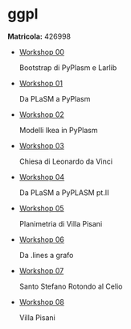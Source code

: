 # ggpl

**Matricola:** 426998

<ul>
  <li>
    <a href="https://github.com/AndDeAngelis/ggpl/blob/master/2017-10-20/workshop_00.ipynb" target="_blank">Workshop 00</a>
    <p>Bootstrap di PyPlasm e Larlib</p>
  </li>
  <li>
    <a href="https://github.com/AndDeAngelis/ggpl/blob/master/2017-10-23/workshop_01.ipynb" target="_blank">Workshop 01</a>
    <p>Da PLaSM a PyPlasm</p>
  </li>
  <li>
    <a href="https://github.com/AndDeAngelis/ggpl/blob/master/2017-10-30/workshop_02.ipynb" target="_blank">Workshop 02</a>
    <p>Modelli Ikea in PyPlasm</p>
  </li>
  <li>
    <a href="https://github.com/AndDeAngelis/ggpl/blob/master/2017-11-03/workshop_03.ipynb" target="_blank">Workshop 03</a>
    <p>Chiesa di Leonardo da Vinci</p>
  </li>
  <li>
    <a href="https://github.com/AndDeAngelis/ggpl/blob/master/2017-11-13/workshop_04.ipynb" target="_blank">Workshop 04</a>
    <p>Da PLaSM a PyPLASM pt.II</p>
  </li>
  <li>
    <a href="https://github.com/AndDeAngelis/ggpl/blob/master/2017-11-20/workshop05.ipynb" target="_blank">Workshop 05</a>
    <p>Planimetria di Villa Pisani</p>
  </li>
  <li>
    <a href="https://github.com/AndDeAngelis/ggpl/blob/master/2017-11-27/workshop06.ipynb" target="_blank">Workshop 06</a>
    <p>Da .lines a grafo</p>
  </li>
  <li>
    <a href="https://github.com/AndDeAngelis/ggpl/blob/master/2017-12-04/workshop07.ipynb" target="_blank">Workshop 07</a>
    <p>Santo Stefano Rotondo al Celio</p>
  </li>
  <li>
    <a href="https://github.com/AndDeAngelis/ggpl/blob/master/2017-12-18/workshop08.ipynb" target="_blank">Workshop 08</a>
    <p>Villa Pisani</p>
  </li>
</ul>
